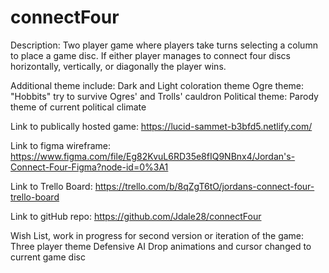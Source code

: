 # connectFour

Description:
Two player game where players take turns selecting a column to place a game disc. If either player manages to connect four discs horizontally, vertically, or diagonally the player wins.

Additional theme include:
Dark and Light coloration theme
Ogre theme: "Hobbits" try to survive Ogres' and Trolls' cauldron
Political theme: Parody theme of current political climate

Link to publically hosted game:
https://lucid-sammet-b3bfd5.netlify.com/

Link to figma wireframe:
https://www.figma.com/file/Eg82KvuL6RD35e8fIQ9NBnx4/Jordan's-Connect-Four-Figma?node-id=0%3A1

Link to Trello Board:
https://trello.com/b/8qZgT6tO/jordans-connect-four-trello-board

Link to gitHub repo:
https://github.com/Jdale28/connectFour

Wish List, work in progress for second version or iteration of the game:
Three player theme
Defensive AI
Drop animations and cursor changed to current game disc